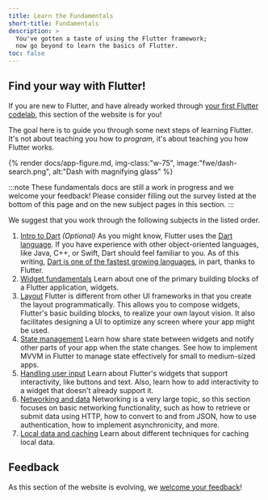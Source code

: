 ```yaml
---
title: Learn the Fundamentals
short-title: Fundamentals
description: >
  You've gotten a taste of using the Flutter framework;
  now go beyond to learn the basics of Flutter.
toc: false
---
```




<div class="row">
<div class="col-md-6">

## Find your way with Flutter!

If you are new to Flutter, and have already worked
through [your first Flutter codelab](https://flutter.dev/docs/get-started/codelab),
this section of the website is for you!

The goal here is to guide you through some next
steps of learning Flutter. It's not about teaching
you how to _program_, it's about teaching you
how Flutter works.


</div>
<div class="col-md-6">
  {% render docs/app-figure.md, img-class:"w-75", image:"fwe/dash-search.png", alt:"Dash with magnifying glass" %}
</div>
</div>


:::note
These fundamentals docs are still a work
in progress and we welcome your feedback!
Please consider filling out the survey
listed at the bottom of this page and on the
new subject pages in this section.
:::

We suggest that you work through the
following subjects in the listed order.

 1. [Intro to Dart][] _(Optional)_
    As you might know, Flutter uses the [Dart language][].
    If you have experience with other object-oriented
    languages, like Java, C++, or Swift,
    Dart should feel familiar to you.
    As of this writing,
    [Dart is one of the fastest growing languages][dart-lang],
    in part, thanks to Flutter.
 2. [Widget fundamentals][]
    Learn about one of the primary building blocks
    of a Flutter application, widgets.
 3. [Layout][]
    Flutter is different from other UI frameworks
    in that you create the layout programmatically.
    This allows you to compose widgets,
    Flutter's basic building blocks,
    to realize your own layout vision.
    It also facilitates designing a UI to
    optimize any screen where your app might be used.
 4. [State management][]
    Learn how share state between widgets and notify other parts of your app
    when the state changes.
    See how to implement MVVM in Flutter to manage state effectively
    for small to medium-sized apps.
 5. [Handling user input][]
    Learn about Flutter's widgets that support
    interactivity, like buttons and text.
    Also, learn how to add interactivity to
    a widget that doesn't already support it.
 6. [Networking and data][]
    Networking is a very large topic,
    so this section focuses on basic networking
    functionality, such as how to retrieve
    or submit data using HTTP,
    how to convert to and from JSON,
    how to use authentication, 
    how to implement asynchronicity, and more.
 7. [Local data and caching][]
    Learn about different techniques for caching
    local data.

[Dart language]: {{site.dart-site}}
[dart-lang]: https://twitter.com/MiSvTh/status/1732002450641400276?cxt
[Intro to Dart]: /get-started/fundamentals/dart
[Layout]: /get-started/fundamentals/layout
[State management]: /get-started/fundamentals/state-management
[Handling user input]: /get-started/fundamentals/user-input
[Networking and data]: /get-started/fundamentals/networking
[Local data and caching]: /get-started/fundamentals/local-caching
[Widget fundamentals]: /get-started/fundamentals/widgets
[your first Flutter codelab]: {{site.codelabs}}/codelabs/flutter-codelab-first

## Feedback

As this section of the website is evolving,
we [welcome your feedback][]!

[welcome your feedback]: https://google.qualtrics.com/jfe/form/SV_6A9KxXR7XmMrNsy?page="index"
